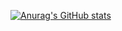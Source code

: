 
[![Anurag's GitHub stats](https://github-readme-stats-idjhuebil-marco-dm1.vercel.app/api?username=marco-dm1)](https://github.com/anuraghazra/github-readme-stats)
